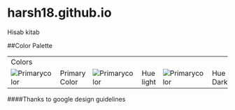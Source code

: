 harsh18.github.io
=================
Hisab kitab


##Color Palette
<table>
	<tr>
		<td colspan="5">Colors</td>
	</tr>
	<tr>
		<td><img src="http://i61.tinypic.com/2h73zn6.jpg" alt="Primarycolor"/></td>
		<td>Primary Color</td>
		<td><img src="http://i58.tinypic.com/etz11j.jpg" alt="Primarycolor"/></td>
		<td>Hue light</td>
		<td><img src="http://i61.tinypic.com/2lt5zf4.jpg" alt="Primarycolor"/></td>
		<td>Hue Dark</td>
	</tr>
</table>

####Thanks to google design guidelines
